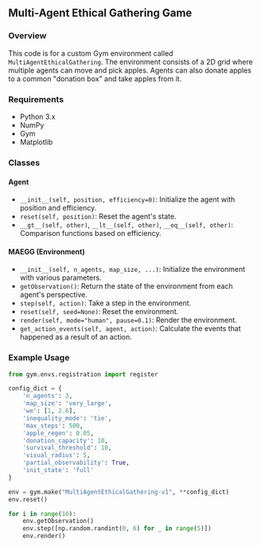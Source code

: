 ## Multi-Agent Ethical Gathering Game

### Overview
This code is for a custom Gym environment called `MultiAgentEthicalGathering`. The environment consists of a 2D grid where multiple agents can move and pick apples. Agents can also donate apples to a common "donation box" and take apples from it.

### Requirements
- Python 3.x
- NumPy
- Gym
- Matplotlib

### Classes

#### Agent
- `__init__(self, position, efficiency=0)`: Initialize the agent with position and efficiency.
- `reset(self, position)`: Reset the agent's state.
- `__gt__(self, other)`, `__lt__(self, other)`, `__eq__(self, other)`: Comparison functions based on efficiency.

#### MAEGG (Environment)
- `__init__(self, n_agents, map_size, ...)`: Initialize the environment with various parameters.
- `getObservation()`: Return the state of the environment from each agent's perspective.
- `step(self, action)`: Take a step in the environment.
- `reset(self, seed=None)`: Reset the environment.
- `render(self, mode="human", pause=0.1)`: Render the environment.
- `get_action_events(self, agent, action)`: Calculate the events that happened as a result of an action.

### Example Usage

```python
from gym.envs.registration import register

config_dict = {
    'n_agents': 3,
    'map_size': 'very_large',
    'we': [1, 2.6],
    'inequality_mode': 'tie',
    'max_steps': 500,
    'apple_regen': 0.05,
    'donation_capacity': 10,
    'survival_threshold': 10,
    'visual_radius': 5,
    'partial_observability': True,
    'init_state': 'full'
}

env = gym.make("MultiAgentEthicalGathering-v1", **config_dict)
env.reset()

for i in range(10):
    env.getObservation()
    env.step([np.random.randint(0, 6) for _ in range(5)])
    env.render()
